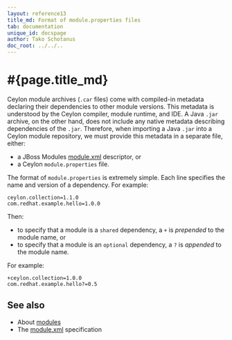 ```yaml
---
layout: reference13
title_md: Format of module.properties files
tab: documentation
unique_id: docspage
author: Tako Schotanus
doc_root: ../../..
---
```


# #{page.title_md}

Ceylon module archives (`.car` files) come with compiled-in metadata declaring 
their dependencies to other module versions. This metadata is understood by 
the Ceylon compiler, module runtime, and IDE. A Java `.jar` archive, on the
other hand, does not include any native metadata describing dependencies of the 
`.jar`. Therefore, when importing a Java `.jar` into a Ceylon module repository, 
we must provide this metadata in a separate file, either:

- a JBoss Modules [module.xml](https://docs.jboss.org/author/display/MODULES/Module+descriptors)
  descriptor, or
- a Ceylon `module.properties` file.

The format of `module.properties` is extremely simple. Each line specifies the
name and version of a dependency. For example:

<!-- check:none -->
<!-- try: -->
    ceylon.collection=1.1.0
    com.redhat.example.hello=1.0.0

Then:

- to specify that a module is a `shared` dependency, a `+` is *prepended* to 
  the module name, or 
- to specify that a module is an `optional` dependency, a `?` is *appended* 
  to the module name.

For example:

<!-- check:none -->
<!-- try: -->
    +ceylon.collection=1.0.0
    com.redhat.example.hello?=0.5

## See also

* About [modules](../module)
* The [module.xml](https://docs.jboss.org/author/display/MODULES/Module+descriptors) 
  specification
